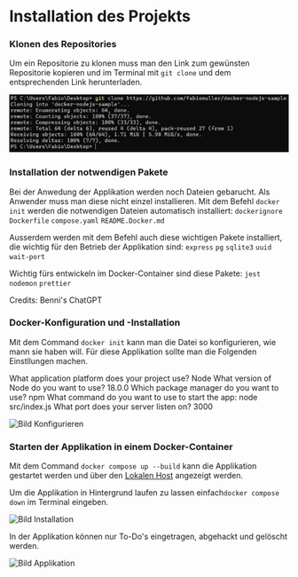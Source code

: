# **Installation des Projekts**

### **Klonen des Repositories**

  Um ein Repositorie zu klonen muss man den Link zum gewünsten Repositorie kopieren und im Terminal mit ```git clone```  und dem entsprechenden Link herunterladen.

  ![Bild Klonen](./images/repositorie_klonen.png)

### **Installation der notwendigen Pakete**

  Bei der Anwedung der Applikation werden noch Dateien gebarucht. Als Anwender muss man diese nicht einzel installieren. Mit dem Befehl ```docker init``` werden die notwendigen Dateien automatisch installiert:
  ```dockerignore```
  ```Dockerfile```
  ```compose.yaml```
  ```README.Docker.md```

  Ausserdem werden mit dem Befehl auch diese wichtigen Pakete installiert, die wichtig für den Betrieb der Applikation sind:
  ```express```
  ```pg```
  ```sqlite3```
  ```uuid```
  ```wait-port```

  Wichtig fürs entwickeln im Docker-Container sind diese Pakete:
  ```jest```
  ```nodemon```
  ```prettier```

  Credits: Benni's ChatGPT

### **Docker-Konfiguration und -Installation**

  Mit dem Command ```docker init``` kann man die Datei so konfigurieren, wie mann sie haben will.
  Für diese Applikation sollte man die Folgenden Einstllungen machen.

  What application platform does your project use? Node
  What version of Node do you want to use? 18.0.0
  Which package manager do you want to use? npm
  What command do you want to use to start the app: node src/index.js
  What port does your server listen on? 3000

  ![Bild Konfigurieren](./images/konfiguration.png)

### **Starten der Applikation in einem Docker-Container**

  Mit dem Command ```docker compose up --build``` kann die Applikation gestartet werden und über den [Lokalen Host](http://localhost:3000/)
  angezeigt werden.

  Um die Applikation in Hintergrund laufen zu lassen einfach```docker compose down``` im Terminal eingeben.

  ![Bild Installation](./images/Installation.png)

  In der Applikation können nur To-Do's eingetragen, abgehackt und gelöscht werden.

  ![Bild Applikation](./images/laufende_applikation.png)
